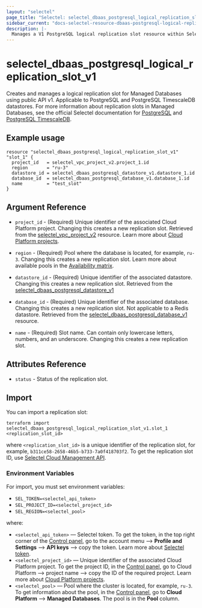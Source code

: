 ```yaml
---
layout: "selectel"
page_title: "Selectel: selectel_dbaas_postgresql_logical_replication_slot_v1"
sidebar_current: "docs-selectel-resource-dbaas-postgresql-logical-replication-slot-v1"
description: |-
  Manages a V1 PostgreSQL logical replication slot resource within Selectel Managed Databases Service.
---
```


# selectel\_dbaas\_postgresql\_logical\_replication\_slot\_v1

Creates and manages a logical replication slot for Managed Databases using public API v1. Applicable to PostgreSQL and PostgreSQL TimescaleDB  datastores. For more information about replication slots in Managed Databases, see the official Selectel documentation for [PostgreSQL](https://docs.selectel.ru/cloud/managed-databases/postgresql/replication-slots/) and [PostgreSQL TimescaleDB](https://docs.selectel.ru/cloud/managed-databases/timescaledb/replication-slots/).

## Example usage

```hcl
resource "selectel_dbaas_postgresql_logical_replication_slot_v1" "slot_1" {
  project_id   = selectel_vpc_project_v2.project_1.id
  region       = "ru-3"
  datastore_id = selectel_dbaas_postgresql_datastore_v1.datastore_1.id
  database_id  = selectel_dbaas_postgresql_database_v1.database_1.id
  name         = "test_slot"
}
```

## Argument Reference

* `project_id` - (Required) Unique identifier of the associated Cloud Platform project. Changing this creates a new replication slot. Retrieved from the [selectel_vpc_project_v2](https://registry.terraform.io/providers/selectel/selectel/latest/docs/resources/vpc_project_v2) resource. Learn more about [Cloud Platform projects](https://docs.selectel.ru/cloud/servers/about/projects/).

* `region` - (Required) Pool where the database is located, for example, `ru-3`. Changing this creates a new replication slot. Learn more about available pools in the [Availability matrix](https://docs.selectel.ru/control-panel-actions/availability-matrix/#облачные-базы-данных).

* `datastore_id` - (Required) Unique identifier of the associated datastore. Changing this creates a new replication slot. Retrieved from the [selectel_dbaas_postgresql_datastore_v1](https://registry.terraform.io/providers/selectel/selectel/latest/docs/resources/dbaas_postgresql_datastore_v1)

* `database_id` - (Required) Unique identifier of the associated database. Changing this creates a new replication slot. Not applicable to a Redis datastore. Retrieved from the [selectel_dbaas_postgresql_database_v1](https://registry.terraform.io/providers/selectel/selectel/latest/docs/resources/dbaas_postgresql_database_v1) resource.

* `name` - (Required) Slot name. Can contain only lowercase letters, numbers, and an underscore. Changing this creates a new replication slot.

## Attributes Reference

* `status` - Status of the replication slot.

## Import

You can import a replication slot:

```shell
terraform import selectel_dbaas_postgresql_logical_replication_slot_v1.slot_1 <replication_slot_id>
```

where `<replication_slot_id>` is a unique identifier of the replication slot, for example, `b311ce58-2658-46b5-b733-7a0f418703f2`. To get the replication slot ID, use [Selectel Cloud Management API](https://developers.selectel.ru/docs/selectel-cloud-platform/dbaas_api/).

### Environment Variables

For import, you must set environment variables:

* `SEL_TOKEN=<selectel_api_token>`
* `SEL_PROJECT_ID=<selectel_project_id>`
* `SEL_REGION=<selectel_pool>`

where:

* `<selectel_api_token>` — Selectel token. To get the token, in the top right corner of the [Control panel](https://my.selectel.ru/profile/apikeys), go to the account menu ⟶ **Profile and Settings** ⟶   **API keys**  ⟶ copy the token. Learn more about [Selectel token](https://developers.selectel.ru/docs/control-panel/authorization/#получить-токен-selectel).
* `<selectel_project_id>` — Unique identifier of the associated Cloud Platform project. To get the project ID, in the [Control panel](https://my.selectel.ru/vpc/), go to Cloud Platform ⟶ project name ⟶  copy the ID of the required project. Learn more about [Cloud Platform projects](https://docs.selectel.ru/cloud/managed-kubernetes/about/projects/).
* `<selectel_pool>` — Pool where the cluster is located, for example, `ru-3`. To get information about the pool, in the [Control panel](https://my.selectel.ru/vpc/dbaas/), go to **Cloud Platform** ⟶ **Managed Databases**. The pool is in the **Pool** column.